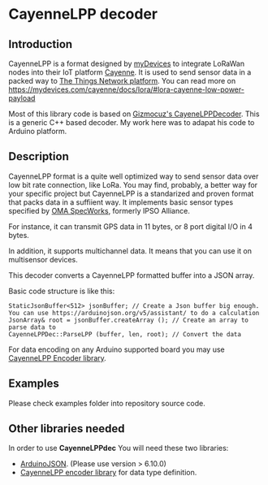 # CayenneLPP decoder

## Introduction

CayenneLPP is a format designed by [myDevices](https://mydevices.com/about/) to integrate LoRaWan nodes into their IoT platform [Cayenne](https://mydevices.com/cayenne/features/). It is used to send sensor data in a packed way to [The Things Network platform](https://www.thethingsnetwork.org). You can read more on https://mydevices.com/cayenne/docs/lora/#lora-cayenne-low-power-payload

Most of this library code is based on [Gizmocuz's CayeneLPPDecoder](https://github.com/gizmocuz/CayenneLPP-Decoder). This is a generic C++ based decoder. My work here was to adapat his code to Arduino platform.

## Description
CayenneLPP format is a quite well optimized way to send sensor data over low bit rate connection, like LoRa. You may find, probably, a better way for your specific project but CayenneLPP is a standarized and proven format that packs data in a suffiient way. It implements basic sensor types specified by [OMA SpecWorks](https://www.omaspecworks.org), formerly IPSO Alliance.

For instance, it can transmit GPS data in 11 bytes, or 8 port digital I/O in 4 bytes.

In addition, it supports multichannel data. It means that you can use it on multisensor devices.

This decoder converts a CayenneLPP formatted buffer into a JSON array.

Basic code structure is like this:

```
StaticJsonBuffer<512> jsonBuffer; // Create a Json buffer big enough. You can use https://arduinojson.org/v5/assistant/ to do a calculation
JsonArray& root = jsonBuffer.createArray (); // Create an array to parse data to
CayenneLPPDec::ParseLPP (buffer, len, root); // Convert the data
```

For data encoding on any Arduino supported board you may use [CayenneLPP Encoder library](https://github.com/sabas1080/CayenneLPP).

## Examples

Please check examples folder into repository source code.

## Other libraries needed

In order to use **CayenneLPPdec** You will need these two libraries:

- [ArduinoJSON](https://arduinojson.org). (Please use version > 6.10.0)
- [CayenneLPP encoder library](https://github.com/sabas1080/CayenneLPP) for data type definition.
